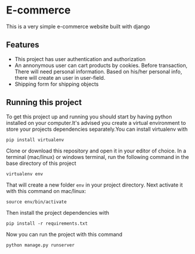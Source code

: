 # E-commerce

This is a very simple e-commerce website built with django 

## Features

* This project has user authentication and authorization
* An annonymous  user can cart products by cookies. Before transaction, There will need personal information. Based on his/her personal info, there will create an user in user-field.  
* Shipping form for shipping objects


## Running this project

To get this project up and running you should start by having python installed on your computer.It's advised you create a virtual environment to store your projects dependencies separately.You can install virtualenv with 

```
pip install virtualenv
```
Clone or download this repository and open it in your editor of choice. In a terminal (mac/linux) or windows terminal, run the following command in the base directory of this project

```
virtualenv env
```
That will create a new folder `env` in your project directory. Next activate it with this command on mac/linux:

```
source env/bin/activate
```
Then install the project dependencies with

```
pip install -r requirements.txt
```
Now you can run the project with this command

```
python manage.py runserver
```